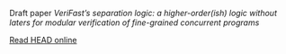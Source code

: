 Draft paper *VeriFast’s separation logic: a higher-order(ish) logic without laters for modular verification of fine-grained concurrent programs*

[Read HEAD online](https://btj.github.io/verifasts-logic/verifasts-logic.pdf)
